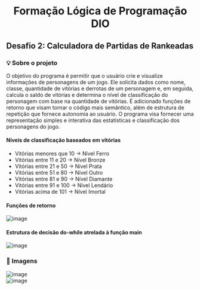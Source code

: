 # <p align="center">Formação Lógica de Programação DIO</p>

## Desafio 2: Calculadora de Partidas de Rankeadas 

### 💡 Sobre o projeto
O objetivo do programa é permitir que o usuário crie e visualize informações de personagens de um jogo. Ele solicita dados como nome, classe, quantidade de vitórias e derrotas de um personagem e, em seguida, calcula o saldo de vitórias e determina o nível de classificação do personagem com base na quantidade de vitórias. É adicionado funções de retorno que visam tornar o código mais semântico, além de estrutura de repetição que fornece autonomia ao usuário. O programa visa fornecer uma representação simples e interativa das estatísticas e classificação dos personagens do jogo. 

#### Níveis de classificação baseados em vitórias
- Vitórias menores que 10 -> Nível Ferro
- Vitórias entre 11 e 20 -> Nível Bronze
- Vitórias entre 21 e 50 -> Nível Prata
- Vitórias entre 51 e 80 -> Nível Outro
- Vitórias entre 81 e 90 -> Nível Diamante
- Vitórias entre 91 e 100 -> Nível Lendário
- Vitórias acima de 101 -> Nível Imortal

#### Funções de retorno
![image](https://github.com/gabriellydasi/Calculadora_PartidasRankeadas/assets/108135153/763e09e2-8d82-45ec-b8a6-5a47c2462488)

#### Estrutura de decisão do-while atrelada à função main
![image](https://github.com/gabriellydasi/Calculadora_PartidasRankeadas/assets/108135153/a7e8d1f7-48a8-483e-bb6f-c958e9a382dd)

### 📱 Imagens
![image](https://github.com/gabriellydasi/Calculadora_PartidasRankeadas/assets/108135153/c5ca0ca3-b4e4-4f84-8b4e-9c5ecd8f99e9)
<br> <!-- espaço -->
![image](https://github.com/gabriellydasi/Calculadora_PartidasRankeadas/assets/108135153/ed8909e7-76a4-436a-94d4-9dafd2bed007)








<br> <!-- espaço -->
<br> <!-- espaço -->


